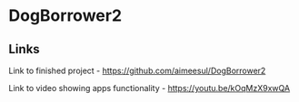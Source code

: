 # DogBorrower2
## Links
Link to finished project - https://github.com/aimeesul/DogBorrower2

Link to video showing apps functionality - https://youtu.be/kOqMzX9xwQA
